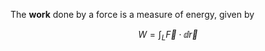 The **work** done by a force is a measure of energy, given by

$$
W = \int_L \vec{F} \cdot \dd{\vec{r}}
$$

